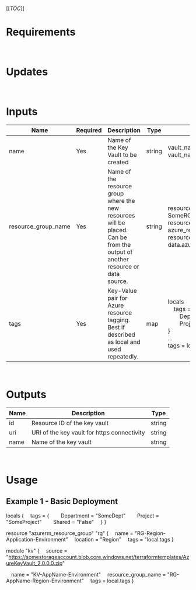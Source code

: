 [[_TOC_]]

# Requirements

<br>

# Updates

<br>

# Inputs
|Name|Required|Description|Type|Usage|Default|
|---|---|---|---|---|---|
|name|Yes|Name of the Key Vault to be created|string|vault_name="KV-<AppName>-Prod"<br>vault_name = "KV-<AppName>-NonProd"||
|resource_group_name|Yes|Name of the resource group where the new resources will be placed.<br>Can be from the output of another resource or data source.|string|resource_group_name = "RG-SomeRGName"<br>resource_group = azure_resource_group.rg.name<br>resource_group = data.azure_resource_group.rg.name||
|tags|Yes|Key-Value pair for Azure resource tagging. Best if described as local and used repeatedly.|map|locals<br>&emsp;tags = {<br>&emsp;&emsp;Department = "IT"<br>&emsp;&emsp;Project = "X"<br>}<br>...<br>tags = local.tags||

<br>

# Outputs
|Name|Description|Type|
|---|---|---|
|id|Resource ID of the key vault|string|
|uri|URI of the key vault for https connectivity|string|
|name|Name of the key vault|string|

<br>

# Usage

## Example 1 - Basic Deployment
<!-- In VS Code the line feeds don't show in the markdown preview but it is correct on the Azure DevOps Wiki -->
locals {
&emsp;tags = {
&emsp;&emsp;Department = "SomeDept"
&emsp;&emsp;Project    = "SomeProject"
&emsp;&emsp;Shared     = "False"
&emsp;}
}

resource "azurerm_resource_group" "rg" {
&emsp;name     = "RG-Region-Application-Environment"
&emsp;location = "Region"
&emsp;tags     = "local.tags
}

module "kv" {
&emsp;source = "https://somestorageaccount.blob.core.windows.net/terraformtemplates/AzureKeyVault_2.0.0.0.zip"

&emsp;name = "KV-AppName-Environment"
&emsp;resource_group_name = "RG-AppName-Region-Environment"
&emsp;tags = local.tags
}

<br>

